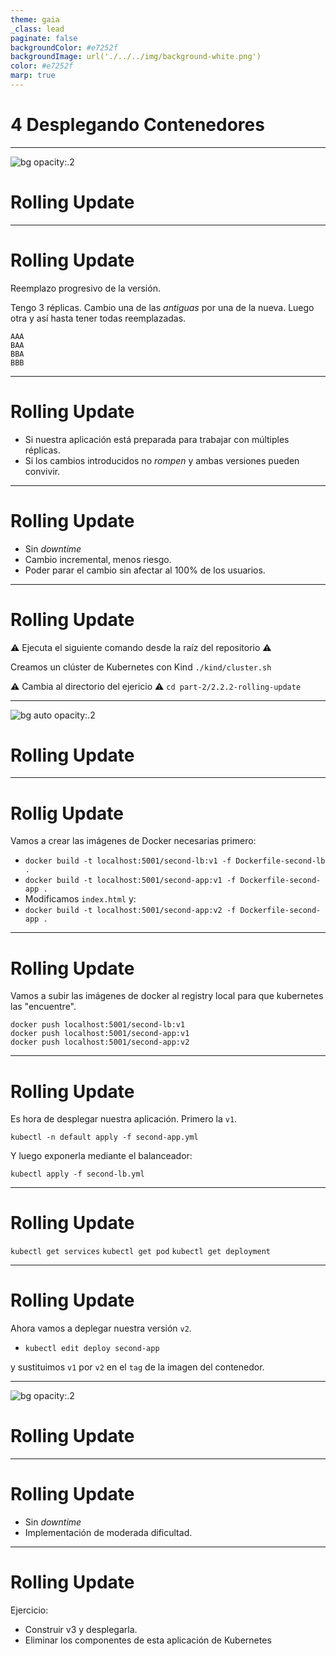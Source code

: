 ```yaml
---
theme: gaia
_class: lead
paginate: false
backgroundColor: #e7252f
backgroundImage: url('./../../img/background-white.png')
color: #e7252f
marp: true
---
```

<!-- _backgroundImage: url('./../../img/background-red.png') -->
<!-- _color: white -->

# 4 Desplegando Contenedores

---
![bg opacity:.2](https://media.giphy.com/media/Aff4ryYiacUO4/giphy.gif)
# Rolling Update

---
# Rolling Update

Reemplazo progresivo de la versión.

Tengo 3 réplicas. Cambio una de las _antiguas_ por una de la nueva.
Luego otra y así hasta tener todas reemplazadas.

```
AAA
BAA
BBA
BBB
```

---
# Rolling Update

- Si nuestra aplicación está preparada para trabajar con múltiples réplicas.
- Si los cambios introducidos no _rompen_ y ambas versiones pueden convivir.

---
# Rolling Update

- Sin _downtime_
- Cambio incremental, menos riesgo.
- Poder parar el cambio sin afectar al 100% de los usuarios.

---
# Rolling Update

:warning: Ejecuta el siguiente comando desde la raíz del repositorio :warning:

Creamos un clúster de Kubernetes con Kind
`./kind/cluster.sh`

:warning: Cambia al directorio del ejericio :warning:
`cd part-2/2.2.2-rolling-update`

---
![bg auto opacity:.2](https://upload.wikimedia.org/wikipedia/commons/thumb/3/39/Kubernetes_logo_without_workmark.svg/1200px-Kubernetes_logo_without_workmark.svg.png)
# Rolling Update

---
# Rollig Update

Vamos a crear las imágenes de Docker necesarias primero:

- `docker build -t localhost:5001/second-lb:v1 -f Dockerfile-second-lb .`
- `docker build -t localhost:5001/second-app:v1 -f Dockerfile-second-app .`
- Modificamos `index.html` y:
- `docker build -t localhost:5001/second-app:v2 -f Dockerfile-second-app .`

---
# Rolling Update

Vamos a subir las imágenes de docker al registry local para que kubernetes las "encuentre".

```
docker push localhost:5001/second-lb:v1
docker push localhost:5001/second-app:v1
docker push localhost:5001/second-app:v2
```

---
# Rolling Update

Es hora de desplegar nuestra aplicación. Primero la `v1`.

`kubectl -n default apply -f second-app.yml`

Y luego exponerla mediante el balanceador:

`kubectl apply -f second-lb.yml`

---
# Rolling Update

`kubectl get services`
`kubectl get pod`
`kubectl get deployment`

---
# Rolling Update

Ahora vamos a deplegar nuestra versión `v2`.

- `kubectl edit deploy second-app`

y sustituimos `v1` por `v2` en el `tag` de la imagen del contenedor.

---
![bg opacity:.2](https://imagenes.20minutos.es/files/image_656_370/uploads/imagenes/2019/05/21/957237.jpg)
# Rolling Update

---
# Rolling Update

- Sin _downtime_
- Implementación de moderada dificultad.

---
# Rolling Update

Ejercicio:

- Construir v3 y desplegarla.
- Eliminar los componentes de esta aplicación de Kubernetes
